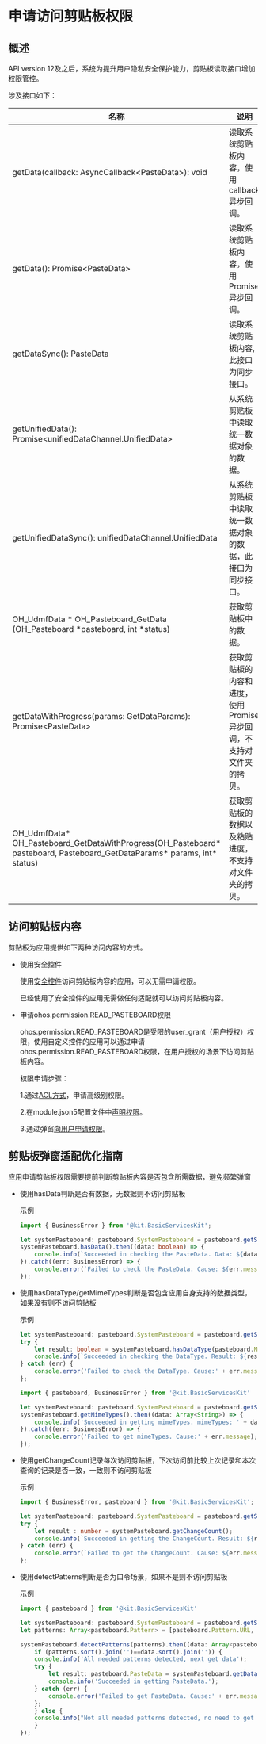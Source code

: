 # 申请访问剪贴板权限

## 概述

API version 12及之后，系统为提升用户隐私安全保护能力，剪贴板读取接口增加权限管控。

涉及接口如下：

| 名称 | 说明                                                                                                                                        |
| -------- |----------------------------------------------------------------------------------------------------------------------------------------|
| getData(callback: AsyncCallback&lt;PasteData&gt;): void | 读取系统剪贴板内容，使用callback异步回调。 |
| getData(): Promise&lt;PasteData&gt; | 读取系统剪贴板内容，使用Promise异步回调。 |
| getDataSync(): PasteData | 读取系统剪贴板内容, 此接口为同步接口。 |
| getUnifiedData(): Promise\<unifiedDataChannel.UnifiedData\> | 从系统剪贴板中读取统一数据对象的数据。 |
| getUnifiedDataSync(): unifiedDataChannel.UnifiedData | 从系统剪贴板中读取统一数据对象的数据，此接口为同步接口。 |
| OH_UdmfData * OH_Pasteboard_GetData (OH_Pasteboard *pasteboard, int *status) | 获取剪贴板中的数据。 |
| getDataWithProgress(params: GetDataParams): Promise\<PasteData\> | 获取剪贴板的内容和进度，使用Promise异步回调，不支持对文件夹的拷贝。 |
| OH_UdmfData* OH_Pasteboard_GetDataWithProgress(OH_Pasteboard* pasteboard, Pasteboard_GetDataParams* params, int* status) | 获取剪贴板的数据以及粘贴进度，不支持对文件夹的拷贝。 |

## 访问剪贴板内容

剪贴板为应用提供如下两种访问内容的方式。

- 使用安全控件

    使用[安全控件](../../security/AccessToken/pastebutton.md)访问剪贴板内容的应用，可以无需申请权限。

    已经使用了安全控件的应用无需做任何适配就可以访问剪贴板内容。

- 申请ohos.permission.READ_PASTEBOARD权限

    ohos.permission.READ_PASTEBOARD是受限的user_grant（用户授权）权限，使用自定义控件的应用可以通过申请ohos.permission.READ_PASTEBOARD权限，在用户授权的场景下访问剪贴板内容。

    权限申请步骤：
    <!--RP1-->
    1.通过[ACL方式](../../security/AccessToken/declare-permissions-in-acl.md)，申请高级别权限。
    
    2.在module.json5配置文件中[声明权限](../../security/AccessToken/declare-permissions.md)。
    
    3.通过弹窗[向用户申请权限](../../security/AccessToken/request-user-authorization.md)。
    <!--RP1End-->

## 剪贴板弹窗适配优化指南

应用申请剪贴板权限需要提前判断剪贴板内容是否包含所需数据，避免频繁弹窗

- 使用hasData判断是否有数据，无数据则不访问剪贴板

    示例

    ```ts
    import { BusinessError } from '@kit.BasicServicesKit';

    let systemPasteboard: pasteboard.SystemPasteboard = pasteboard.getSystemPasteboard();
    systemPasteboard.hasData().then((data: boolean) => {
        console.info(`Succeeded in checking the PasteData. Data: ${data}`);
    }).catch((err: BusinessError) => {
        console.error(`Failed to check the PasteData. Cause: ${err.message}`);
    });
    ```

- 使用hasDataType/getMimeTypes判断是否包含应用自身支持的数据类型，如果没有则不访问剪贴板

    示例

    ```ts
    let systemPasteboard: pasteboard.SystemPasteboard = pasteboard.getSystemPasteboard();
    try {
        let result: boolean = systemPasteboard.hasDataType(pasteboard.MIMETYPE_TEXT_PLAIN);
        console.info(`Succeeded in checking the DataType. Result: ${result}`);
    } catch (err) {
        console.error('Failed to check the DataType. Cause:' + err.message);
    };
    ```

    ```ts
    import { pasteboard, BusinessError } from '@kit.BasicServicesKit'

    let systemPasteboard: pasteboard.SystemPasteboard = pasteboard.getSystemPasteboard();
    systemPasteboard.getMimeTypes().then((data: Array<String>) => {
        console.info('Succeeded in getting mimeTypes. mimeTypes: ' + data.sort().join(','));
    }).catch((err: BusinessError) => {
        console.error('Failed to get mimeTypes. Cause:' + err.message);
    });
    ```

- 使用getChangeCount记录每次访问剪贴板，下次访问前比较上次记录和本次查询的记录是否一致，一致则不访问剪贴板

    示例

    ```ts
    import { BusinessError, pasteboard } from '@kit.BasicServicesKit';

    let systemPasteboard: pasteboard.SystemPasteboard = pasteboard.getSystemPasteboard();
    try {
        let result : number = systemPasteboard.getChangeCount();
        console.info(`Succeeded in getting the ChangeCount. Result: ${result}`);
    } catch (err) {
        console.error(`Failed to get the ChangeCount. Cause: ${err.message}`);
    };
    ```

- 使用detectPatterns判断是否为口令场景，如果不是则不访问剪贴板

    示例

    ```ts
    import { pasteboard } from '@kit.BasicServicesKit'

    let systemPasteboard: pasteboard.SystemPasteboard = pasteboard.getSystemPasteboard();
    let patterns: Array<pasteboard.Pattern> = [pasteboard.Pattern.URL, pasteboard.Pattern.EMAIL_ADDRESS];

    systemPasteboard.detectPatterns(patterns).then((data: Array<pasteboard.Pattern>) => {
        if (patterns.sort().join('')==data.sort().join('')) {
        console.info('All needed patterns detected, next get data');
        try {
            let result: pasteboard.PasteData = systemPasteboard.getDataSync();
            console.info('Succeeded in getting PasteData.');
        } catch (err) {
            console.error('Failed to get PasteData. Cause:' + err.message);
        };
        } else {
        console.info("Not all needed patterns detected, no need to get data.");
        }
    });
    ```